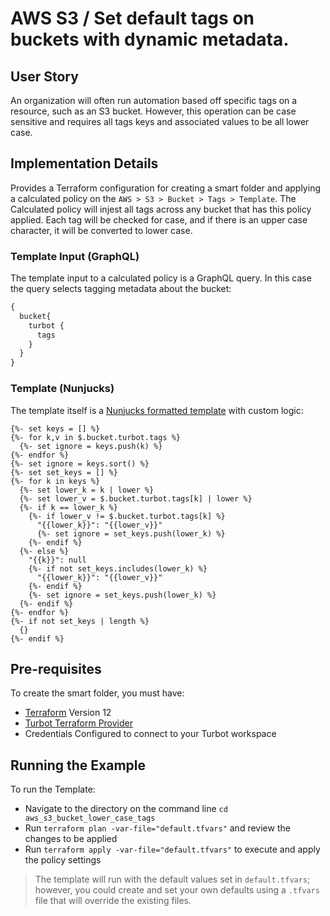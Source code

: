 # AWS S3 / Set default tags on buckets with dynamic metadata.

## User Story
An organization will often run automation based off specific tags on a resource, such as an S3 bucket. However, this operation can be case sensitive and requires all tags keys and associated values to be all lower case.

## Implementation Details
Provides a Terraform configuration for creating a smart folder and applying a calculated policy on the `AWS > S3 > Bucket > Tags > Template`.  The Calculated policy will injest all tags across any bucket that has this policy applied. 
Each tag will be checked for case, and if there is an upper case character, it will be converted to lower case.

### Template Input (GraphQL)
The template input to a calculated policy is a GraphQL query.  In this case the query selects tagging metadata about the bucket:
```graphql
{
  bucket{
    turbot {
      tags
    }
  }
}
```
### Template (Nunjucks)
The template itself is a [Nunjucks formatted template](https://mozilla.github.io/nunjucks/templating.html) with custom logic:
```
{%- set keys = [] %}
{%- for k,v in $.bucket.turbot.tags %}
  {%- set ignore = keys.push(k) %}
{%- endfor %}
{%- set ignore = keys.sort() %}
{%- set set_keys = [] %}
{%- for k in keys %}
  {%- set lower_k = k | lower %}
  {%- set lower_v = $.bucket.turbot.tags[k] | lower %}
  {%- if k == lower_k %}
    {%- if lower_v != $.bucket.turbot.tags[k] %}
      "{{lower_k}}": "{{lower_v}}"
      {%- set ignore = set_keys.push(lower_k) %}
    {%- endif %}
  {%- else %}
    "{{k}}": null
    {%- if not set_keys.includes(lower_k) %}
      "{{lower_k}}": "{{lower_v}}"
    {%- endif %}
    {%- set ignore = set_keys.push(lower_k) %}
  {%- endif %}
{%- endfor %}
{%- if not set_keys | length %}
  {}
{%- endif %}
```

## Pre-requisites

To create the smart folder, you must have:
- [Terraform](https://www.terraform.io) Version 12
- [Turbot Terraform Provider](https://github.com/turbotio/terraform-provider-turbot)
- Credentials Configured to connect to your Turbot workspace

## Running the Example

To run the Template:
- Navigate to the directory on the command line `cd aws_s3_bucket_lower_case_tags`
- Run `terraform plan -var-file="default.tfvars"` and review the changes to be applied
- Run `terraform apply -var-file="default.tfvars"` to execute and apply the policy settings

> The template will run with the default values set in `default.tfvars`; however, you could create and set your own defaults using a `.tfvars` file that will override the existing files.